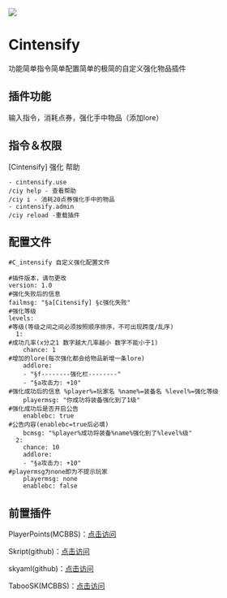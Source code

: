 
![](https://gitee.com/im0o/photobed/raw/master/img/20200410213319.png)

# Cintensify

功能简单指令简单配置简单的极简的自定义强化物品插件

## 插件功能
输入指令，消耗点券，强化手中物品（添加lore）
## 指令＆权限
\[Cintensify] 强化 帮助
```
- cintensify.use
/ciy help - 查看帮助
/ciy i - 消耗20点券强化手中的物品
- cintensify.admin
/ciy reload -重载插件
```
## 配置文件
```
#C_intensify 自定义强化配置文件

#插件版本，请勿更改
version: 1.0
#强化失败后的信息
failmsg: "§a[Citensify] §c强化失败"
#强化等级
levels:
#等级(等级之间之间必须按照顺序排序，不可出现跨度/乱序)
  1:
#成功几率(x分之1 数字越大几率越小 数字不能小于1)
    chance: 1
#增加的lore(每次强化都会给物品新增一条lore)
    addlore:
    - "§f--------强化栏--------"
    - "§a攻击力: +10"
#强化成功后的信息 %player%=玩家名 %name%=装备名 %level%=强化等级
    playermsg: "你成功将装备强化到了1级"
#强化成功后是否开启公告
    enablebc: true
#公告内容(enablebc=true后必填)
    bcmsg: "%player%成功将装备%name%强化到了%level%级"
  2:
    chance: 10
    addlore:
    - "§a攻击力: +10"
#playermsg为none即为不提示玩家
    playermsg: none
    enablebc: false
```
## 前置插件
PlayerPoints(MCBBS)：[点击访问](https://www.mcbbs.net/thread-461244-1-1.html)

Skript(github)：[点击访问](https://github.com/SkriptLang/Skript/releases/tag/2.3.7)

skyaml(github)：[点击访问](https://github.com/Sashie/skript-yaml/releases/tag/v1.3.2)

TabooSK(MCBBS)：[点击访问](https://www.mcbbs.net/thread-692070-1-1.html)
